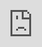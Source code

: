 ```yaml
---
title: "Web Animation"
summary: "Miscellaneous experiments from past projects."
displayOrder: 3
featured: true
collection: true
image: "images/toast-recolored.png"
---
```


## 1. Scroll-Driven Coffee Animations

A side project I created, [Ultra Basic Coffee](https://www.ultrabasiccoffee.com/), includes several different scroll-driven animations that were built with [Framer Motion](https://www.framer.com/motion/), the [Intersection Observer API](https://developer.mozilla.org/en-US/docs/Web/API/Intersection_Observer_API), and a whole bunch of whimsical coffee illustrations.

You can check out some selected animations from the website below, or read the [case study](/portfolio/ultra-basic-coffee/).

<div class="fluid-video-loom"><iframe src="https://www.loom.com/embed/cd8aa69f163f4c2f943880d3a954269d" frameborder="0" webkitallowfullscreen mozallowfullscreen allowfullscreen style="position: absolute; top: 0; left: 0; width: 100%; height: 100%;"></iframe></div>

I thought it might be a bit silly and fun to have the plunger of this Aeropress move up and down based off of scroll direction.

<div class="fluid-video-loom"><iframe src="https://www.loom.com/embed/87b4900678f84a54878c756ae7319cf2" frameborder="0" webkitallowfullscreen mozallowfullscreen allowfullscreen style="position: absolute; top: 0; left: 0; width: 100%; height: 100%;"></iframe></div>

For the Kalita Wave section, I applied a skew transform to the header (which remains selectable / screen-reader accessible text).

<div class="fluid-video-loom"><iframe src="https://www.loom.com/embed/6e2b8c266ef54283a97ba3da3d4d5e1c" frameborder="0" webkitallowfullscreen mozallowfullscreen allowfullscreen style="position: absolute; top: 0; left: 0; width: 100%; height: 100%;"></iframe></div>

The French Press features a scroll-driven animation that affects both the French Press plunger and the text itself.

## 2. Randomized Air Bubbles

For a marketing website for [A Modern Eden](https://amoderneden.netlify.app/), I created a CSS-only animation using a [SCSS @for loop](http://thesassway.com/intermediate/if-for-each-while#for) and the [SCSS Random() function](https://blog.codepen.io/2013/08/26/random-function-in-sass/).

<div class="fluid-video">
<iframe width="560" height="315" src="https://www.youtube.com/embed/5JPAlq2jhpw" frameborder="0" allow="autoplay; encrypted-media" allowfullscreen></iframe>
</div>

You can read the full [case study](/portfolio/a-modern-eden/) for more information or experiment with this animation on [Codepen](https://codepen.io/tinykite/pen/VRgqLz)

## 3. Skyline Animation with Cellular Automata

For a personal website for a Chicago-based software engineer (my brother), I created a [Greensock](https://greensock.com/) animation that uses a pre-seeded series of rules from Conway's Game of Life to light up a Chicago skyscraper.

I am somewhat embarassed by this illustration by now, but I'll always be fascinated by how cellular automata such as Game of Life and similar mathematical concepts can be incorporated into art and design.

<p class="codepen" data-height="559" data-theme-id="dark" data-default-tab="result" data-user="tinykite" data-slug-hash="bBwVLx" data-preview="true" style="height: 559px; box-sizing: border-box; display: flex; align-items: center; justify-content: center; border: 2px solid; margin: 2em 0; padding: 2em;" data-pen-title="Chicago/Game of Life Experiment 1c">
  <span>See the Pen <a href="https://codepen.io/tinykite/pen/bBwVLx">
  Chicago/Game of Life Experiment 1c</a> by Dakota Sexton (<a href="https://codepen.io/tinykite">@tinykite</a>)
  on <a href="https://codepen.io">CodePen</a>.</span>
</p>
<script async src="https://static.codepen.io/assets/embed/ei.js"></script>
